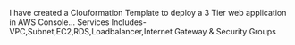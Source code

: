 I have created a Clouformation Template to deploy a 3 Tier web application in AWS Console...
Services Includes-VPC,Subnet,EC2,RDS,Loadbalancer,Internet Gateway & Security Groups
